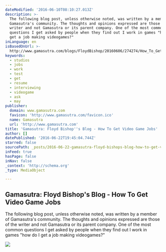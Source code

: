 ```yaml
---
dateModified: '2016-06-10T08:10:27.013Z'
description: >-
  The following blog post, unless otherwise noted, was written by a member of
  Gamasutra's community. The thoughts and opinions expressed are those of the
  writer and not Gamasutra or its parent company. One of the most common
  questions I get asked by people when they find out I work in games "how do I
  get a job making videogames?"
inLanguage: en
isBasedOnUrl: >-
  http://www.gamasutra.com/blogs/FloydBishop/20160606/274274/How_To_Get_Video_Game_Jobs.php
keywords:
  - studios
  - jobs
  - work
  - test
  - get
  - resume
  - interviewing
  - videogame
  - ask
  - may
publisher:
  domain: www.gamasutra.com
  favicon: 'http://www.gamasutra.com/favicon.ico'
  name: Gamasutra
  url: 'http://www.gamasutra.com'
title: 'Gamasutra: Floyd Bishop''s Blog - How To Get Video Game Jobs'
author: []
datePublished: '2016-06-22T19:45:04.744Z'
starred: false
sourcePath: _posts/2016-06-22-gamasutra-floyd-bishops-blog-how-to-get-video-game-jobs.md
inFeed: true
hasPage: false
inNav: false
_context: 'http://schema.org'
_type: MediaObject

---
```

<article style=""><h1>Gamasutra: Floyd Bishop's Blog - How To Get Video Game Jobs</h1><p>The following blog post, unless otherwise noted, was written by a member of Gamasutra's community. The thoughts and opinions expressed are those of the writer and not Gamasutra or its parent company. One of the most common questions I get asked by people when they find out I work in games "how do I get a job making videogames?"</p><img src="http://d1506sp6x4e9z7.cloudfront.net/gamasutra/uploads/992070.jpg" /></article>